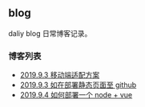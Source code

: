 ## blog
daliy blog
日常博客记录。

### 博客列表
* [2019.9.3 移动端适配方案](https://github.com/deepCloned/blog/blob/master/blogs/MobileAdaptation.md)
* [2019.9.3 如在部署静态页面至 github ](https://github.com/deepCloned/blog/blob/master/blogs/GithubPage.md)
* [2019.9.4 如何部署一个 node + vue ]()